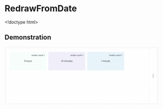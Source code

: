 # RedrawFromDate

\<!doctype html>

## Demonstration

![](<../../../../.gitbook/assets/Schermata 2022-06-26 alle 21.18.10.png>)
